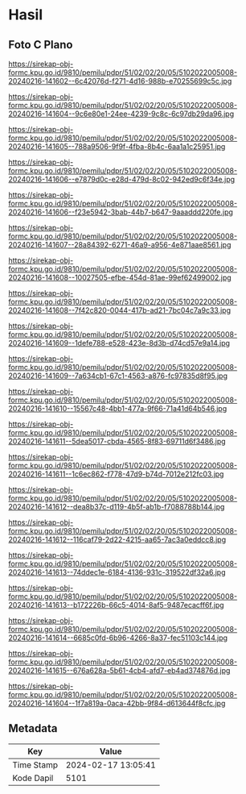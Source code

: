 # Hasil

## Foto C Plano

https://sirekap-obj-formc.kpu.go.id/9810/pemilu/pdpr/51/02/02/20/05/5102022005008-20240216-141602--6c42076d-f271-4d16-988b-e70255699c5c.jpg

https://sirekap-obj-formc.kpu.go.id/9810/pemilu/pdpr/51/02/02/20/05/5102022005008-20240216-141604--9c6e80e1-24ee-4239-9c8c-6c97db29da96.jpg

https://sirekap-obj-formc.kpu.go.id/9810/pemilu/pdpr/51/02/02/20/05/5102022005008-20240216-141605--788a9506-9f9f-4fba-8b4c-6aa1a1c25951.jpg

https://sirekap-obj-formc.kpu.go.id/9810/pemilu/pdpr/51/02/02/20/05/5102022005008-20240216-141606--e7879d0c-e28d-479d-8c02-942ed9c6f34e.jpg

https://sirekap-obj-formc.kpu.go.id/9810/pemilu/pdpr/51/02/02/20/05/5102022005008-20240216-141606--f23e5942-3bab-44b7-b647-9aaaddd220fe.jpg

https://sirekap-obj-formc.kpu.go.id/9810/pemilu/pdpr/51/02/02/20/05/5102022005008-20240216-141607--28a84392-6271-46a9-a956-4e871aae8561.jpg

https://sirekap-obj-formc.kpu.go.id/9810/pemilu/pdpr/51/02/02/20/05/5102022005008-20240216-141608--10027505-efbe-454d-81ae-99ef62499002.jpg

https://sirekap-obj-formc.kpu.go.id/9810/pemilu/pdpr/51/02/02/20/05/5102022005008-20240216-141608--7f42c820-0044-417b-ad21-7bc04c7a9c33.jpg

https://sirekap-obj-formc.kpu.go.id/9810/pemilu/pdpr/51/02/02/20/05/5102022005008-20240216-141609--1defe788-e528-423e-8d3b-d74cd57e9a14.jpg

https://sirekap-obj-formc.kpu.go.id/9810/pemilu/pdpr/51/02/02/20/05/5102022005008-20240216-141609--7a634cb1-67c1-4563-a876-fc97835d8f95.jpg

https://sirekap-obj-formc.kpu.go.id/9810/pemilu/pdpr/51/02/02/20/05/5102022005008-20240216-141610--15567c48-4bb1-477a-9f66-71a41d64b546.jpg

https://sirekap-obj-formc.kpu.go.id/9810/pemilu/pdpr/51/02/02/20/05/5102022005008-20240216-141611--5dea5017-cbda-4565-8f83-69711d6f3486.jpg

https://sirekap-obj-formc.kpu.go.id/9810/pemilu/pdpr/51/02/02/20/05/5102022005008-20240216-141611--1c6ec862-f778-47d9-b74d-7012e212fc03.jpg

https://sirekap-obj-formc.kpu.go.id/9810/pemilu/pdpr/51/02/02/20/05/5102022005008-20240216-141612--dea8b37c-d119-4b5f-ab1b-f7088788b144.jpg

https://sirekap-obj-formc.kpu.go.id/9810/pemilu/pdpr/51/02/02/20/05/5102022005008-20240216-141612--116caf79-2d22-4215-aa65-7ac3a0eddcc8.jpg

https://sirekap-obj-formc.kpu.go.id/9810/pemilu/pdpr/51/02/02/20/05/5102022005008-20240216-141613--74ddec1e-6184-4136-931c-319522df32a6.jpg

https://sirekap-obj-formc.kpu.go.id/9810/pemilu/pdpr/51/02/02/20/05/5102022005008-20240216-141613--b172226b-66c5-4014-8af5-9487ecacff6f.jpg

https://sirekap-obj-formc.kpu.go.id/9810/pemilu/pdpr/51/02/02/20/05/5102022005008-20240216-141614--6685c0fd-6b96-4266-8a37-fec51103c144.jpg

https://sirekap-obj-formc.kpu.go.id/9810/pemilu/pdpr/51/02/02/20/05/5102022005008-20240216-141615--676a628a-5b61-4cb4-afd7-eb4ad374876d.jpg

https://sirekap-obj-formc.kpu.go.id/9810/pemilu/pdpr/51/02/02/20/05/5102022005008-20240216-141604--1f7a819a-0aca-42bb-9f84-d613644f8cfc.jpg


## Metadata

| Key        | Value               |
| ---------- | ------------------- |
| Time Stamp | 2024-02-17 13:05:41 |
| Kode Dapil | 5101                |



